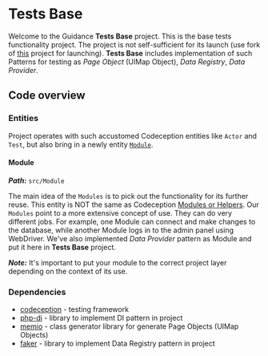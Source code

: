 
# Tests Base

Welcome to the Guidance **Tests Base** project. 
This is the base tests functionality project. 
The project is not self-sufficient for its launch (use fork of [this](https://github.com/guidance/tests_skeleton) project for launching).
**Tests Base** includes implementation of such Patterns for testing as *Page Object* (UIMap Object), *Data Registry*, *Data Provider*. 

## Code overview

### Entities

Project operates with such accustomed Codeception entities like `Actor` and `Test`,
but also bring in a newly entity [`Module`](#module).

#### <a name="module">Module</a>

***Path:*** `src/Module`
 
The main idea of the `Modules` is to pick out the functionality for its further reuse.
This entity is NOT the same as Codeception [Modules or Helpers](https://codeception.com/docs/06-ModulesAndHelpers).
Our `Modules` point to a more extensive concept of use. They can do very different jobs. 
For example, one Module can connect and make changes to the database, while another Module logs in to the admin panel using WebDriver.
We've also implemented *Data Provider* pattern as Module and put it here in **Tests Base** project.

***Note:*** It's important to put your module to the correct project layer depending on the context of its use.

### Dependencies

- [codeception](https://github.com/fzaninotto/Faker) - testing framework
- [php-di](https://github.com/fzaninotto/Faker) - library to implement DI pattern in project
- [memio](https://github.com/memio/memio) - class generator library for generate Page Objects (UIMap Objects)
- [faker](https://github.com/fzaninotto/Faker) - library to implement Data Registry pattern in project
